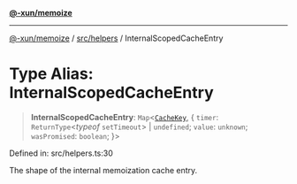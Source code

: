 [**@-xun/memoize**](../../../README.md)

***

[@-xun/memoize](../../../README.md) / [src/helpers](../README.md) / InternalScopedCacheEntry

# Type Alias: InternalScopedCacheEntry

> **InternalScopedCacheEntry**: `Map`\<[`CacheKey`](CacheKey.md), \{ `timer`: `ReturnType`\<*typeof* `setTimeout`\> \| `undefined`; `value`: `unknown`; `wasPromised`: `boolean`; \}\>

Defined in: src/helpers.ts:30

The shape of the internal memoization cache entry.
